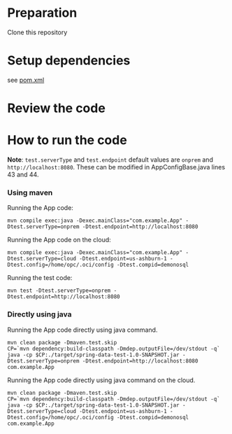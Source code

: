 # Preparation

Clone this repository

# Setup dependencies

see [pom.xml](./pom.xml)

# Review the code


# How to run the code
**Note**: `test.serverType` and `test.endpoint` default values are `onprem` and `http://localhost:8080`. These can be modified in AppConfigBase.java lines 43 and 44.

### Using maven
Running the App code:
```shell
mvn compile exec:java -Dexec.mainClass="com.example.App" -Dtest.serverType=onprem -Dtest.endpoint=http://localhost:8080 
```

Running the App code on the cloud:
```shell
mvn compile exec:java -Dexec.mainClass="com.example.App" -Dtest.serverType=cloud -Dtest.endpoint=us-ashburn-1 -Dtest.config=/home/opc/.oci/config -Dtest.compid=demonosql
```


Running the test code:
```shell
mvn test -Dtest.serverType=onprem -Dtest.endpoint=http://localhost:8080
```

### Directly using java
Running the App code directly using java command.
```shell
mvn clean package -Dmaven.test.skip
CP=`mvn dependency:build-classpath -Dmdep.outputFile=/dev/stdout -q`
java -cp $CP:./target/spring-data-test-1.0-SNAPSHOT.jar -Dtest.serverType=onprem -Dtest.endpoint=http://localhost:8080  com.example.App 
```

Running the App code directly using java command on the cloud.
```shell
mvn clean package -Dmaven.test.skip
CP=`mvn dependency:build-classpath -Dmdep.outputFile=/dev/stdout -q`
java -cp $CP:./target/spring-data-test-1.0-SNAPSHOT.jar -Dtest.serverType=cloud -Dtest.endpoint=us-ashburn-1 -Dtest.config=/home/opc/.oci/config -Dtest.compid=demonosql  com.example.App 
```
